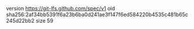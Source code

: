 version https://git-lfs.github.com/spec/v1
oid sha256:2af34bb5391f6a23b6ba0d241ae3f147f6ed584220b4535c481b65c245d22bb2
size 59
